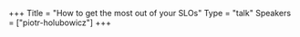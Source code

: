 +++
Title = "How to get the most out of your SLOs"
Type = "talk"
Speakers = ["piotr-holubowicz"]
+++
